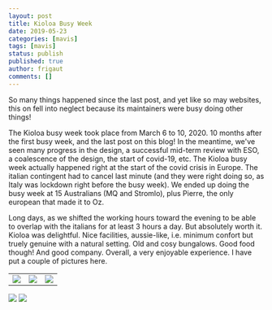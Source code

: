 ```yaml
---
layout: post
title: Kioloa Busy Week
date: 2019-05-23
categories: [mavis]
tags: [mavis]
status: publish
published: true
author: frigaut
comments: []
---
```


So many things happened since the last post, and yet like so may websites, this on fell into neglect because its maintainers were busy doing other things!

The Kioloa busy week took place from March 6 to 10, 2020. 10 months after the first busy week, and the last post on this blog! In the meantime, we've seen many progress in the design, a successful mid-term review with ESO, a coalescence of the design, the start of covid-19, etc. The Kioloa busy week actually happened right at the start of the covid crisis in Europe. The italian contingent had to cancel last minute (and they were right doing so, as Italy was lockdown right before the busy week). We ended up doing the busy week at 15 Australians (MQ and Stromlo), plus Pierre, the only european that made it to Oz. 

Long days, as we shifted the working hours toward the evening to be able to overlap with the italians for at least 3 hours a day. But absolutely worth it. Kioloa was delightful. Nice facilities, aussie-like, i.e. minimum confort but truely genuine with a natural setting. Old and cosy bungalows. Good food though! And good company. Overall, a very enjoyable experience. I have put a couple of pictures here.

|  |  |  |
| -- | -- | -- |
| ![]({{site.baseurl}}/assets/images/20200301_180358.jpg) | ![]({{site.baseurl}}/assets/images/20200302_134330.jpg) | ![]({{site.baseurl}}/assets/images/20200304_150213_1.jpg) |

![]({{site.baseurl}}/assets/images/20200301_194932.jpg)
![]({{site.baseurl}}/assets/images/20200301_204913.jpg)





